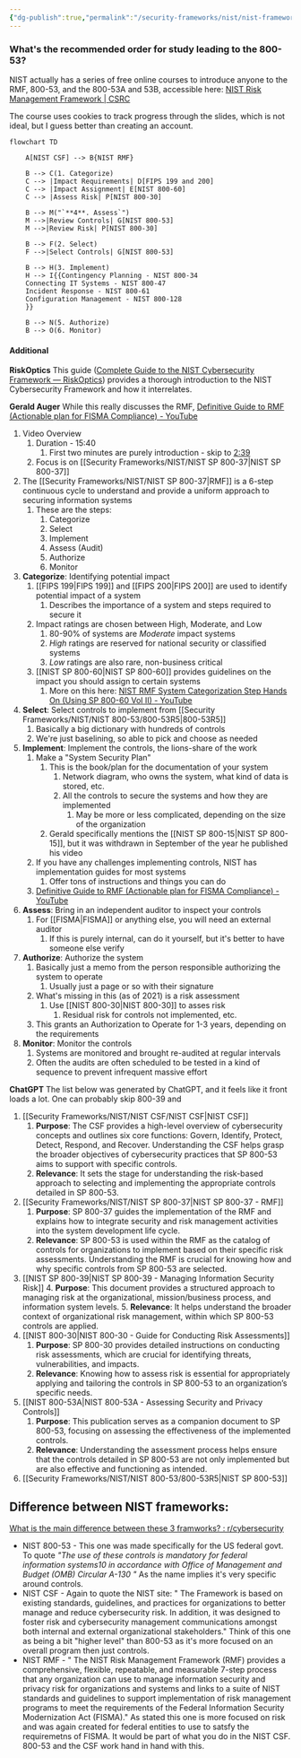 ```yaml
---
{"dg-publish":true,"permalink":"/security-frameworks/nist/nist-frameworks-and-s-ps-overview/"}
---
```



### What's the recommended order for study leading to the 800-53?
NIST actually has a series of free online courses to introduce anyone to the RMF, 800-53, and the 800-53A and 53B, accessible here: [NIST Risk Management Framework | CSRC](https://csrc.nist.gov/projects/risk-management/rmf-courses)

The course uses cookies to track progress through the slides, which is not ideal, but I guess better than creating an account.

```mermaid
flowchart TD

    A[NIST CSF] --> B{NIST RMF}

    B --> C(1. Categorize)
    C --> |Impact Requirements| D[FIPS 199 and 200]
    C --> |Impact Assignment| E[NIST 800-60]
    C --> |Assess Risk| P[NIST 800-30]
    
    B --> M("`**4**. Assess`")
    M -->|Review Controls| G[NIST 800-53]
    M -->|Review Risk| P[NIST 800-30]
    
    B --> F(2. Select)
    F -->|Select Controls| G[NIST 800-53]
    
    B --> H(3. Implement)
    H --> I{{Contingency Planning - NIST 800-34
    Connecting IT Systems - NIST 800-47
    Incident Response - NIST 800-61
    Configuration Management - NIST 800-128
    }}
    
    B --> N(5. Authorize)
    B --> O(6. Monitor)
```

#### Additional
**RiskOptics**
This guide ([Complete Guide to the NIST Cybersecurity Framework — RiskOptics](https://reciprocity.com/resource-center/complete-guide-to-the-nist-cybersecurity-framework/)) provides a thorough introduction to the NIST Cybersecurity Framework and how it interrelates.

**Gerald Auger**
While this really discusses the RMF, 
[Definitive Guide to RMF (Actionable plan for FISMA Compliance) - YouTube](https://www.youtube.com/watch?v=8zxzqpw0jBA)
1. Video Overview
	1. Duration - 15:40
		1. First two minutes are purely introduction - skip to [2:39](https://youtu.be/8zxzqpw0jBA?si=ZvR4u-Rwlj0lZPiS&t=159)
	2. Focus is on [[Security Frameworks/NIST/NIST SP 800-37\|NIST SP 800-37]]
2. The [[Security Frameworks/NIST/NIST SP 800-37\|RMF]] is a 6-step continuous cycle to understand and provide a uniform approach to securing information systems
	1. These are the steps:
		1. Categorize
		2. Select
		3. Implement
		4. Assess (Audit)
		5. Authorize
		6. Monitor
3. **Categorize**: Identifying potential impact
	1. [[FIPS 199\|FIPS 199]] and [[FIPS 200\|FIPS 200]] are used to identify potential impact of a system
		1. Describes the importance of a system and steps required to secure it
	2. Impact ratings are chosen between High, Moderate, and Low
		1. 80-90% of systems are *Moderate* impact systems
		2. *High* ratings are reserved for national security or classified systems
		3. *Low* ratings are also rare, non-business critical
	3. [[NIST SP 800-60\|NIST SP 800-60]] provides guidelines on the impact you should assign to certain systems
		1. More on this here: [NIST RMF System Categorization Step Hands On (Using SP 800-60 Vol II) - YouTube](https://www.youtube.com/watch?v=yAfM2E2aJEM)
4. **Select**: Select controls to implement from [[Security Frameworks/NIST/NIST 800-53/800-53R5\|800-53R5]]
	1. Basically a big dictionary with hundreds of controls
	2. We're just baselining, so able to pick and choose as needed
5. **Implement**: Implement the controls, the lions-share of the work
	1. Make a "System Security Plan"
		1. This is the book/plan for the documentation of your system
			1. Network diagram, who owns the system, what kind of data is stored, etc.
			2. All the controls to secure the systems and how they are implemented
				1. May be more or less complicated, depending on the size of the organization
		2. Gerald specifically mentions the [[NIST SP 800-15\|NIST SP 800-15]], but it was withdrawn in September of the year he published his video
	2. If you have any challenges implementing controls, NIST has implementation guides for most systems
		1. Offer tons of instructions and things you can do
	3. [Definitive Guide to RMF (Actionable plan for FISMA Compliance) - YouTube](https://youtu.be/8zxzqpw0jBA?si=d2Z7dlXtEXcLZQkz&t=465)
6. **Assess**: Bring in an independent auditor to inspect your controls
	1. For [[FISMA\|FISMA]] or anything else, you will need an external auditor
		1. If this is purely internal, can do it yourself, but it's better to have someone else verify
7. **Authorize**: Authorize the system
	1. Basically just a memo from the person responsible authorizing the system to operate
		1. Usually just a page or so with their signature
	2. What's missing in this (as of 2021) is a risk assessment
		1. Use [[NIST 800-30\|NIST 800-30]] to asses risk
			1. Residual risk for controls not implemented, etc.
	3. This grants an Authorization to Operate for 1-3 years, depending on the requirements
8. **Monitor**: Monitor the controls
	1. Systems are monitored and brought re-audited at regular intervals
	2. Often the audits are often scheduled to be tested in a kind of sequence to prevent infrequent massive effort

**ChatGPT**
The list below was generated by ChatGPT, and it feels like it front loads a lot. One can probably skip 800-39 and 
1. [[Security Frameworks/NIST/NIST CSF/NIST CSF\|NIST CSF]]
	1. **Purpose**: The CSF provides a high-level overview of cybersecurity concepts and outlines six core functions: Govern, Identify, Protect, Detect, Respond, and Recover. Understanding the CSF helps grasp the broader objectives of cybersecurity practices that SP 800-53 aims to support with specific controls.
	2. **Relevance**: It sets the stage for understanding the risk-based approach to selecting and implementing the appropriate controls detailed in SP 800-53.
2. [[Security Frameworks/NIST/NIST SP 800-37\|NIST SP 800-37 - RMF]]
	1. **Purpose**: SP 800-37 guides the implementation of the RMF and explains how to integrate security and risk management activities into the system development life cycle.
	2. **Relevance**: SP 800-53 is used within the RMF as the catalog of controls for organizations to implement based on their specific risk assessments. Understanding the RMF is crucial for knowing how and why specific controls from SP 800-53 are selected.
3. [[NIST SP 800-39\|NIST SP 800-39 - Managing Information Security Risk]]
	4. **Purpose**: This document provides a structured approach to managing risk at the organizational, mission/business process, and information system levels.
	5. **Relevance**: It helps understand the broader context of organizational risk management, within which SP 800-53 controls are applied.
4. [[NIST 800-30\|NIST 800-30 - Guide for Conducting Risk Assessments]]
	1. **Purpose**: SP 800-30 provides detailed instructions on conducting risk assessments, which are crucial for identifying threats, vulnerabilities, and impacts.
	2. **Relevance**: Knowing how to assess risk is essential for appropriately applying and tailoring the controls in SP 800-53 to an organization’s specific needs.
5. [[NIST 800-53A\|NIST 800-53A - Assessing Security and Privacy Controls]]
	1. **Purpose**: This publication serves as a companion document to SP 800-53, focusing on assessing the effectiveness of the implemented controls.
	2. **Relevance**: Understanding the assessment process helps ensure that the controls detailed in SP 800-53 are not only implemented but are also effective and functioning as intended.
6. [[Security Frameworks/NIST/NIST 800-53/800-53R5\|NIST SP 800-53]]




## Difference between NIST frameworks:
[What is the main difference between these 3 framworks? : r/cybersecurity](https://www.reddit.com/r/cybersecurity/comments/11h09bz/what_is_the_main_difference_between_these_3/)
- NIST 800-53 - This one was made specifically for the US federal govt. To quote _"The use of these controls is mandatory for federal information systems10 in accordance with Office of Management and Budget (OMB) Circular A-130 "_ As the name implies it's very specific around controls.
- NIST CSF - Again to quote the NIST site: " The Framework is based on existing standards, guidelines, and practices for organizations to better manage and reduce cybersecurity risk. In addition, it was designed to foster risk and cybersecurity management communications amongst both internal and external organizational stakeholders." Think of this one as being a bit "higher level" than 800-53 as it's more focused on an overall program then just controls.
- NIST RMF - " The NIST Risk Management Framework (RMF) provides a comprehensive, flexible, repeatable, and measurable 7-step process that any organization can use to manage information security and privacy risk for organizations and systems and links to a suite of NIST standards and guidelines to support implementation of risk management programs to meet the requirements of the Federal Information Security Modernization Act (FISMA)." As stated this one is more focused on risk and was again created for federal entities to use to satsfy the requiremetns of FISMA. It would be part of what you do in the NIST CSF. 800-53 and the CSF work hand in hand with this.

